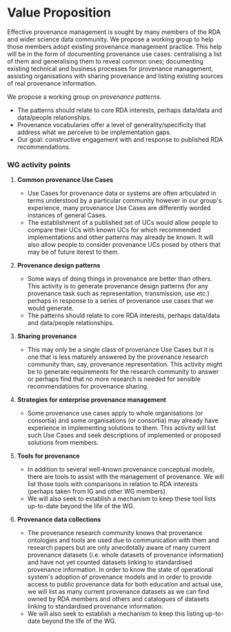 # Value Proposition

Effective provenance management is sought by many members of the RDA and wider science data community. We propose a working group to help those members adopt existing provenance management practice. This help will be in the form of documenting provenance use cases: centralising a list of them and generalising them to reveal common ones; documenting existing technical and business processes for provenance management, assisting organisations with sharing provenance and listing existing sources of real provenance information.

We propose a working group on *provenance patterns*.

- The patterns should relate to core RDA interests, perhaps data/data
  and data/people relationships.
- Provenance vocabularies offer a level of generality/specificity that address
  what we perceive to be implementation gaps.
- Our goal: constructive engagement with and response to published RDA recommendations.


### WG activity points

1. **Common provenance Use Cases**
    -   Use Cases for provenance data or systems are often articulated in terms
        understood by a particular community however in our group's experience, 
        many provenance Use Cases are differently worded instances of general
        Cases.
    -   The establishment of a published set of UCs would allow people to 
        compare their UCs with known UCs for which recommended implementations
        and other patterns may already be known. It will also allow people to 
        consider provenance UCs posed by others that may be of future iterest 
        to them.

2.  **Provenance design patterns**
    -   Some ways of doing things in provenance are better than others. This
        activity is to generate provenance design patterns (for any
        provenance task such as representation, transmission, use etc.)
        perhaps in response to a series of provenance use cases that we
        would generate.
    -   The patterns should relate to core
        RDA interests, perhaps data/data and data/people
        relationships.

3.  **Sharing provenance**
    -   This may only be a single class of
        provenance Use Cases but it is one that is less maturely
        answered by the provenance research community than, say,
        provenance representation. This activity might be to generate
        requirements for the research community to answer or perhaps
        find that no more research is needed for sensible
        recommendations for provenance sharing.

4.  **Strategies for enterprise provenance management**
    -   Some provenance use cases apply
        to whole organisations (or consortia) and some organisations
        (or consortia) may already have experience in implementing
        solutions to them. This activity will list such Use Cases and
        seek descriptions of implemented or proposed solutions from
        members.

5.  **Tools for provenance**
    -   In addition to several well-known provenance conceptual models,
        there are tools to assist with the management of provenance. We
        will list those tools with comparisons in relation to RDA
        interests (perhaps taken from IG and other WG members).
    -   We will also seek to establish a mechanism to keep these tool 
        lists up-to-date beyond the life of the WG.

6. **Provenance data collections**
    -   The provenance research community knows that provenance
        ontologies and tools are used due to communication with them and research papers but are only anecdotally aware of 
        many current provenance datasets (i.e. whole datasets of provenance information) and have not yet counted datasets linking to standardised provenance information. In order to know the state of 
        operational system's adoption of provenance models and in order 
        to provide access to public provenance data for both 
        education and actual use, we will list as many current provenance 
        datasets as we can find owned by RDA members and others and catalogues of datasets linking to standardised provenance information.
    -   We will also seek to establish a mechanism to keep this listing 
        up-to-date beyond the life of the WG.
                
